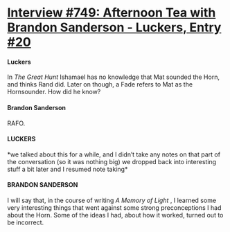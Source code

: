 # [Interview #749: Afternoon Tea with Brandon Sanderson - Luckers, Entry #20](https://www.theoryland.com/intvmain.php?i=749#20)

#### Luckers

In
*The Great Hunt*
Ishamael has no knowledge that Mat sounded the Horn, and thinks Rand did. Later on though, a Fade refers to Mat as the Hornsounder. How did he know?

#### Brandon Sanderson

RAFO.

#### LUCKERS

\*we talked about this for a while, and I didn’t take any notes on that part of the conversation (so it was nothing big) we dropped back into interesting stuff a bit later and I resumed note taking\*

#### BRANDON SANDERSON

I will say that, in the course of writing
*A Memory of Light*
, I learned some very interesting things that went against some strong preconceptions I had about the Horn. Some of the ideas I had, about how it worked, turned out to be incorrect.

